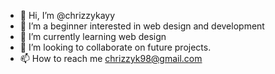 - 👋 Hi, I’m @chrizzykayy
- 👀 I’m a beginner interested in web design  and development 
- 🌱 I’m currently learning web design 
- 💞️ I’m looking to collaborate on future projects.
- 📫 How to reach me chrizzyk98@gmail.com 
<!---
chrizzykayy/chrizzykayy is a ✨ special ✨ repository because its `README.md` (this file) appears on your GitHub profile.
You can click the Preview link to take a look at your changes.
--->
